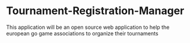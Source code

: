 # Tournament-Registration-Manager
This application will be an open source web application to help the european go game associations to organize their tournaments
